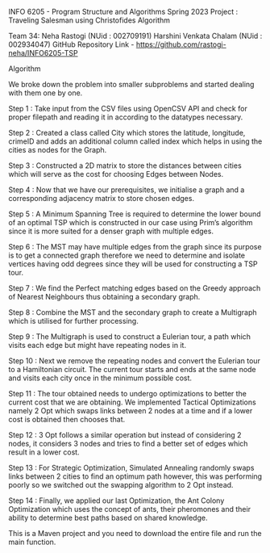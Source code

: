 INFO 6205 - Program Structure and Algorithms
Spring 2023 Project : Traveling Salesman using Christofides Algorithm



Team 34: 
Neha Rastogi (NUid : 002709191) 
Harshini Venkata Chalam (NUid : 002934047) 
GitHub Repository Link - https://github.com/rastogi-neha/INFO6205-TSP 
 
 
Algorithm 
 
We broke down the problem into smaller subproblems and started dealing with them one by one.

Step 1 : Take input from the CSV files using OpenCSV API and check for proper filepath and reading it in according to the datatypes necessary.

Step 2 : Created a class called City which stores the latitude, longitude, crimeID and adds an additional column called index which helps in using the cities as nodes for the Graph.

Step 3 : Constructed a 2D matrix to store the distances between cities which will serve as the cost for choosing Edges between Nodes.

Step 4 : Now that we have our prerequisites, we initialise a graph and a corresponding adjacency matrix to store chosen edges.


Step 5 : A Minimum Spanning Tree is required to determine the lower bound of an optimal TSP which is constructed in our case using Prim’s algorithm since it is more suited for a denser graph with multiple edges.

Step 6 : The MST may have multiple edges from the graph since its purpose is to get a connected graph therefore we need to determine and isolate vertices having odd degrees since they will be used for constructing a TSP tour.

Step 7 : We find the Perfect matching edges based on the Greedy approach of Nearest Neighbours thus obtaining a secondary graph.

Step 8 : Combine the MST and the secondary graph to create a Multigraph which is utilised for further processing.

Step 9 : The Multigraph is used to construct a Eulerian tour, a path which visits each edge but might have repeating nodes in it.

Step 10 : Next we remove the repeating nodes and convert the Eulerian tour to a Hamiltonian circuit. The current tour starts and ends at the same node and visits each city once in the minimum possible cost.

Step 11 : The tour obtained needs to undergo optimizations to better the current cost that we are obtaining. We implemented Tactical Optimizations namely 2 Opt which swaps links between 2 nodes at a time and if a lower cost is obtained then chooses that.

Step 12 :  3 Opt follows a similar operation but instead of considering 2 nodes, it considers 3 nodes and tries to find a better set of edges which result in a lower cost.

Step 13 : For Strategic Optimization, Simulated Annealing randomly swaps links between 2 cities to find an optimum path however, this was performing poorly so we switched out the swapping algorithm to 2 Opt instead.

Step 14 : Finally, we applied our last Optimization, the Ant Colony Optimization which uses the concept of ants, their pheromones and their ability to determine best paths based on shared knowledge.


This is a Maven project and you need to download the entire file and run the main function.



